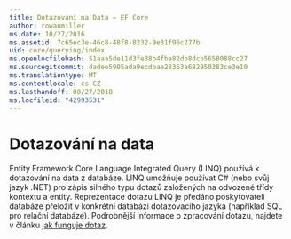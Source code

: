 ```yaml
---
title: Dotazování na Data – EF Core
author: rowanmiller
ms.date: 10/27/2016
ms.assetid: 7c65ec3e-46c8-48f8-8232-9e31f96c277b
uid: core/querying/index
ms.openlocfilehash: 51aaa5de11d3fe38b4fba82db8dcb5658088cc27
ms.sourcegitcommit: dadee5905ada9ecdbae28363a682950383ce3e10
ms.translationtype: MT
ms.contentlocale: cs-CZ
ms.lasthandoff: 08/27/2018
ms.locfileid: "42993531"
---
```

# <a name="querying-data"></a>Dotazování na data

Entity Framework Core Language Integrated Query (LINQ) používá k dotazování na data z databáze. LINQ umožňuje používat C# (nebo svůj jazyk .NET) pro zápis silného typu dotazů založených na odvozené třídy kontextu a entity. Reprezentace dotazu LINQ je předáno poskytovateli databáze přeložit v konkrétní databázi dotazovacího jazyka (například SQL pro relační databáze). Podrobnější informace o zpracování dotazu, najdete v článku [jak funguje dotaz](overview.md).
